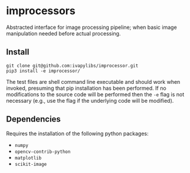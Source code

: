 # improcessors
Abstracted interface for image processing pipeline;  when basic image manipulation  needed before actual processing.

## Install

```
git clone git@github.com:ivapylibs/improcessor.git
pip3 install -e improcessor/
```

The test files are shell command line executable and should work when
invoked, presuming that pip installation has been performed.  If no
modifications to the source code will be performed then the ``-e`` flag
is not necessary (e.g., use the flag if the underlying code will be
modified).

## Dependencies

Requires the installation of the following python packages:

- ```numpy```
- ```opencv-contrib-python```
- ```matplotlib```
- ```scikit-image```
